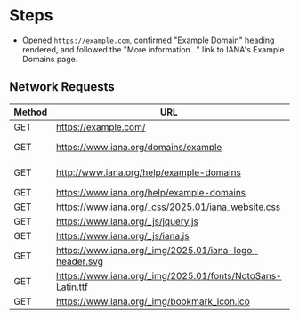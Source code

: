 # Steps

- Opened `https://example.com`, confirmed "Example Domain" heading rendered, and followed the "More information..." link to IANA's Example Domains page.

## Network Requests

| Method | URL | Response |
| --- | --- | --- |
| GET | https://example.com/ | 200 OK |
| GET | https://www.iana.org/domains/example | 301 Moved Permanently |
| GET | http://www.iana.org/help/example-domains | 307 Internal Redirect |
| GET | https://www.iana.org/help/example-domains | 200 OK |
| GET | https://www.iana.org/_css/2025.01/iana_website.css | 200 OK |
| GET | https://www.iana.org/_js/jquery.js | 200 OK |
| GET | https://www.iana.org/_js/iana.js | 200 OK |
| GET | https://www.iana.org/_img/2025.01/iana-logo-header.svg | 200 OK |
| GET | https://www.iana.org/_img/2025.01/fonts/NotoSans-Latin.ttf | 200 OK |
| GET | https://www.iana.org/_img/bookmark_icon.ico | 200 OK |
